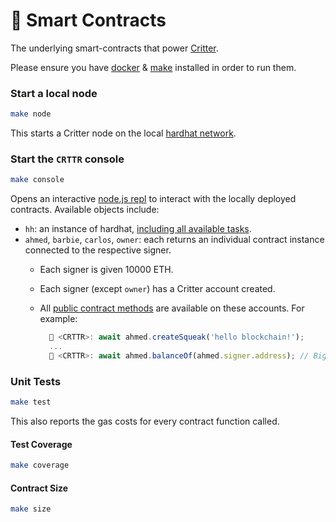 # 📜 Smart Contracts

The underlying smart-contracts that power [Critter](https://github.com/ahashim/critter).

Please ensure you have [docker](https://docker.com) & [make](https://www.gnu.org/software/make)
installed in order to run them.

### Start a local node

```bash
make node
```

This starts a Critter node on the local [hardhat network](https://hardhat.org/hardhat-network/docs/overview).

### Start the `CRTTR` console

```bash
make console
```

Opens an interactive [node.js repl](https://nodejs.org/api/repl.html#repl) to
interact with the locally deployed contracts. Available objects include:

- `hh`: an instance of hardhat, [including all available tasks](https://github.com/ahashim/critter/blob/main/tasks/contract.ts#L15).
- `ahmed`, `barbie`, `carlos`, `owner`: each returns an individual contract instance connected to the respective signer.
  - Each signer is given 10000 ETH.
  - Each signer (except `owner`) has a Critter account created.
  - All [public contract methods](https://github.com/ahashim/smart-contracts/tree/main/contracts/interfaces)
are available on these accounts. For example:

    ```javascript
      🦔 <CRTTR>: await ahmed.createSqueak('hello blockchain!');
      ...
      🦔 <CRTTR>: await ahmed.balanceOf(ahmed.signer.address); // BigNumber { value: "1" }
    ```

### Unit Tests

```bash
make test
```

This also reports the gas costs for every contract function called.

#### Test Coverage

```bash
make coverage
```

#### Contract Size

```bash
make size
```
